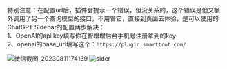 特别注意：在配置url后，插件会提示一个错误，但没关系的，这个错误是他又额外调用了另一个查询模型的接口，不用管它，直接到页面去体验，是可以使用的<br>
ChatGPT Sidebar的配置两步解决：<br>
1、OpenAI的api key填写你在智增增后台手机号注册拿到的key <br>
2、openai的base_url填写这个：`https://plugin.smarttrot.com/` <br>

![微信截图_20230811174139](https://github.com/xing61/xiaoyi-robot/assets/38256442/0e93d368-433f-45f5-90a4-82736c421c2c)
![sider](https://github.com/xing61/xiaoyi-robot/assets/38256442/c3d3bab6-a430-425a-903b-d409ed87deb4)
